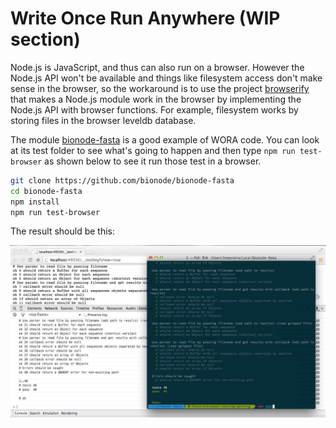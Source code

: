 # Write Once Run Anywhere (WIP section)

Node.js is JavaScript, and thus can also run on a browser. However the Node.js API won't be available and things like filesystem access don't make sense in the browser, so the workaround is to use the project [browserify](http://browserify.org) that makes a Node.js module work in the browser by implementing the Node.js API with browser functions. For example, filesystem works by storing files in the browser leveldb database.

The module [bionode-fasta](https://github.com/bionode/bionode-fasta) is a good example of WORA code. You can look at its test folder to see what's going to happen and then type ```npm run test-browser``` as shown below to see it run those test in a browser.


```bash
git clone https://github.com/bionode/bionode-fasta
cd bionode-fasta
npm install
npm run test-browser
```

The result should be this:

![client-side](/static/img/client-side.png)
